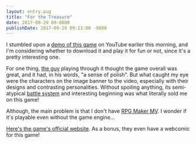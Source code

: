 ```yaml
---
layout: entry.pug
title: "For the Treasure"
date: 2017-09-29 09-0800
publishDate: 2017-09-29 09:13:00 -0800
---
```


I stumbled upon a [demo of this game][ftt] on YouTube earlier this morning, and I'm considering whether to download it and play it for fun or not, since it's a pretty interesting one.

For one thing, [the guy][driftwood] playing through it thought the game overall was great, and it had, in his words, "a sense of polish". But what caught my eye were the characters on the image banner to the video, especially with their designs and contrasting personalities. Without spoiling anything, its semi-atypical [battle system][ctb] and interesting beginning was what literally sold me on this game!

Although, the main problem is that I don't have [RPG Maker MV][rmmv]. I wonder if it's playable even without the game engine...

[Here's the game's official website](http://forthetreasure.com/). As a bonus, they even have a webcomic for this game!

[ftt]: https://youtu.be/U9jnB_nbJRw
[driftwood]: http://www.youtube.com/DriftwoodGamingMV
[ctb]:  http://finalfantasy.wikia.com/wiki/Battle_system#Conditional_Turn-Based_Battle
[rmmv]: https://en.wikipedia.org/wiki/RPG_Maker_MV
